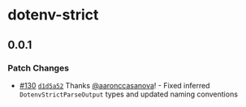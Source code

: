 # dotenv-strict

## 0.0.1

### Patch Changes

- [#130](https://github.com/aaronccasanova/aacc/pull/130)
  [`d1d5a52`](https://github.com/aaronccasanova/aacc/commit/d1d5a52ad5ff5cd021d0841b275407966ccdc248)
  Thanks [@aaronccasanova](https://github.com/aaronccasanova)! - Fixed inferred
  `DotenvStrictParseOutput` types and updated naming conventions
